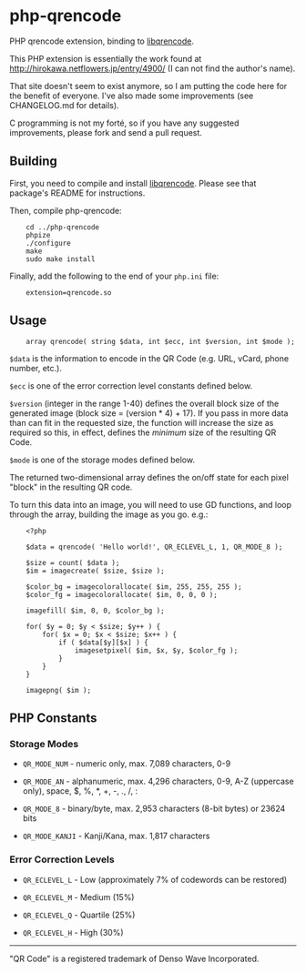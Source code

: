 # php-qrencode

PHP qrencode extension, binding to [libqrencode](https://github.com/fukuchi/libqrencode).

This PHP extension is essentially the work found at http://hirokawa.netflowers.jp/entry/4900/ (I can not find the author's name).

That site doesn't seem to exist anymore, so I am putting the code here for the benefit of everyone. I've also made some improvements (see CHANGELOG.md for details).

C programming is not my forté, so if you have any suggested improvements, please fork and send a pull request.


## Building

First, you need to compile and install [libqrencode](https://github.com/fukuchi/libqrencode).
Please see that package's README for instructions.

Then, compile php-qrencode:

		cd ../php-qrencode
		phpize
		./configure
		make
		sudo make install

Finally, add the following to the end of your `php.ini` file:

		extension=qrencode.so

## Usage

		array qrencode( string $data, int $ecc, int $version, int $mode );

`$data` is the information to encode in the QR Code (e.g. URL, vCard, phone number, etc.).

`$ecc` is one of the error correction level constants defined below.

`$version` (integer in the range 1-40) defines the overall block size of the generated image (block size = (version * 4) + 17).  If you pass in more data than can fit in the requested size, the function will increase the size as required so this, in effect, defines the _minimum_ size of the resulting QR Code.

`$mode` is one of the storage modes defined below.

The returned two-dimensional array defines the on/off state for each pixel "block" in the resulting QR code.

To turn this data into an image, you will need to use GD functions, and loop through the array, building the image as you go.  e.g.:

		<?php

		$data = qrencode( 'Hello world!', QR_ECLEVEL_L, 1, QR_MODE_8 );

		$size = count( $data );
		$im = imagecreate( $size, $size );

		$color_bg = imagecolorallocate( $im, 255, 255, 255 );
		$color_fg = imagecolorallocate( $im, 0, 0, 0 );

		imagefill( $im, 0, 0, $color_bg );

		for( $y = 0; $y < $size; $y++ ) {
			for( $x = 0; $x < $size; $x++ ) {
				if ( $data[$y][$x] ) {
					imagesetpixel( $im, $x, $y, $color_fg );
				}
			}
		}

		imagepng( $im );



## PHP Constants

### Storage Modes

* `QR_MODE_NUM` - numeric only, max. 7,089 characters, 0-9

* `QR_MODE_AN` - alphanumeric, max. 4,296 characters, 0-9, A-Z (uppercase only), space, $, %, *, +, -, ., /, :

* `QR_MODE_8` - binary/byte, max. 2,953 characters (8-bit bytes) or 23624 bits

* `QR_MODE_KANJI` - Kanji/Kana, max. 1,817 characters

### Error Correction Levels

* `QR_ECLEVEL_L` - Low (approximately 7% of codewords can be restored)

* `QR_ECLEVEL_M` - Medium (15%)

* `QR_ECLEVEL_Q` - Quartile (25%)

* `QR_ECLEVEL_H` - High (30%)


-----

"QR Code" is a registered trademark of Denso Wave Incorporated.